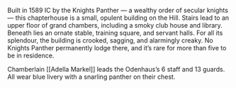 Built in 1589 IC by the Knights Panther — a wealthy order of secular knights — this chapterhouse is a small, opulent building on the Hill. Stairs lead to an upper floor of grand chambers, including a smoky club house and library. Beneath lies an ornate stable, training square, and servant halls. For all its splendour, the building is crooked, sagging, and alarmingly creaky. No Knights Panther permanently lodge there, and it’s rare for more than five to be in residence.

Chamberlain [[Adella Markel]] leads the Odenhaus’s 6 staff and 13 guards. All wear blue livery with a snarling panther on their chest.
